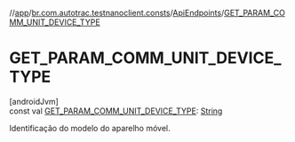 //[app](../../../index.md)/[br.com.autotrac.testnanoclient.consts](../index.md)/[ApiEndpoints](index.md)/[GET_PARAM_COMM_UNIT_DEVICE_TYPE](-g-e-t_-p-a-r-a-m_-c-o-m-m_-u-n-i-t_-d-e-v-i-c-e_-t-y-p-e.md)

# GET_PARAM_COMM_UNIT_DEVICE_TYPE

[androidJvm]\
const val [GET_PARAM_COMM_UNIT_DEVICE_TYPE](-g-e-t_-p-a-r-a-m_-c-o-m-m_-u-n-i-t_-d-e-v-i-c-e_-t-y-p-e.md): [String](https://kotlinlang.org/api/latest/jvm/stdlib/kotlin/-string/index.html)

Identificação do modelo do aparelho móvel.
